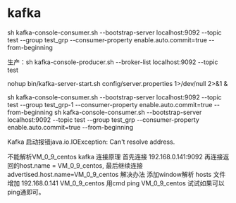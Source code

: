 # kafka
sh kafka-console-consumer.sh --bootstrap-server localhost:9092 --topic test --group test_grp --consumer-property enable.auto.commit=true --from-beginning



生产：sh kafka-console-producer.sh --broker-list localhost:9092 --topic test
 
 
 
nohup  bin/kafka-server-start.sh config/server.properties 1>/dev/null 2>&1 &

sh kafka-console-consumer.sh --bootstrap-server localhost:9092 --topic test --group test_grp-1 --consumer-property enable.auto.commit=true --from-beginning
sh kafka-console-consumer.sh --bootstrap-server localhost:9092 --topic test --group test_grp --consumer-property enable.auto.commit=true --from-beginning

Kafka 启动报错java.io.IOException: Can't resolve address.

不能解析VM_0_9_centos
kafka 连接原理
首先连接 192.168.0.141:9092
再连接返回的host.name = VM_0_9_centos,
最后继续连接advertised.host.name=VM_0_9_centos
解决办法
添加window解析
hosts 文件增加 
192.168.0.141 VM_0_9_centos
用cmd ping VM_0_9_centos 试试如果可以ping通即可。
